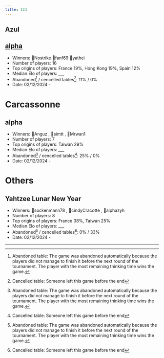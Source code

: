 ```yaml
---
title: 123
---
```


## Azul 
## [alpha](https://boardgamearena.com/tournament?id=272002)
- Winners: 🥇Nostrike 🥈fanf69 🥉yathei
- Number of players: 16
- Top origins of players: France 19%, Hong Kong 19%, Spain 12%
- Median Elo of players: ___
- Abandoned[^1] / cencelled tables[^2]: 11% / 0%
- Date: 02/12/2024 - 

# Carcassonne 
## alpha
- Winners: 🥇Anguz , 🥈simtt , 🥉Mrwan1
- Number of players: 7
- Top origins of players: Taiwan 29%
- Median Elo of players: ___
- Abandoned[^1] / cencelled tables[^2]: 25% / 0%
- Date: 02/12/2024 - 


# Others 
## Yahtzee Lunar New Year 
- Winners: 🥇sockenmann78 , 🥈cindyCracotte , 🥉alphazyh
- Number of players: 8
- Top origins of players: France 38%, Taiwan 25%
- Median Elo of players: ___
- Abandoned[^1] / cencelled tables[^2]: 0% / 33%
- Date: 02/12/2024 - 

---

[^1]: Abandoned table: The game was abandoned automatically because the players did not manage to finish it before the next round of the tournament. The player with the most remaining thinking time wins the game.

[^2]: Cancelled table: Someone left this game before the end
